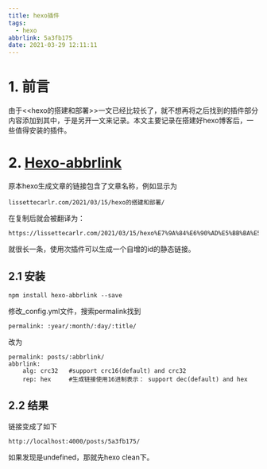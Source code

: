 ```yaml
---
title: hexo插件
tags:
  - hexo
abbrlink: 5a3fb175
date: 2021-03-29 12:11:11
---
```

# 1. 前言
由于<<hexo的搭建和部署>>一文已经比较长了，就不想再将之后找到的插件部分内容添加到其中，于是另开一文来记录。本文主要记录在搭建好hexo博客后，一些值得安装的插件。
<!-- more -->
# 2. [Hexo-abbrlink](https://github.com/Rozbo/hexo-abbrlink)
原本hexo生成文章的链接包含了文章名称，例如显示为
```
lissettecarlr.com/2021/03/15/hexo的搭建和部署/
```
在复制后就会被翻译为：
```
https://lissettecarlr.com/2021/03/15/hexo%E7%9A%84%E6%90%AD%E5%BB%BA%E5%92%8C%E9%83%A8%E7%BD%B2/
```
就很长一条，使用次插件可以生成一个自增的id的静态链接。

## 2.1 安装
```
npm install hexo-abbrlink --save
```
修改\_config.yml文件，搜索permalink找到
```
permalink: :year/:month/:day/:title/
```
改为
```
permalink: posts/:abbrlink/
abbrlink:
    alg: crc32   #support crc16(default) and crc32
    rep: hex     #生成链接使用16进制表示： support dec(default) and hex
```
## 2.2 结果
链接变成了如下
```
http://localhost:4000/posts/5a3fb175/
```
如果发现是undefined，那就先hexo clean下。